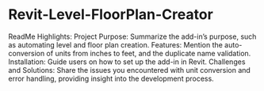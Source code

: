 # Revit-Level-FloorPlan-Creator
ReadMe Highlights:
Project Purpose: Summarize the add-in’s purpose, such as automating level and floor plan creation.
Features: Mention the auto-conversion of units from inches to feet, and the duplicate name validation.
Installation: Guide users on how to set up the add-in in Revit.
Challenges and Solutions: Share the issues you encountered with unit conversion and error handling, providing insight into the development process.
